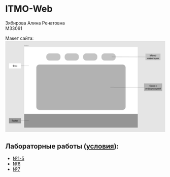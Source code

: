 # ITMO-Web

Зябирова Алина Ренатовна  
M33061

Макет сайта:
![макет](https://github.com/Raplanta/ITMO-Web/blob/main/layout.png)

## Лабораторные работы ([условия](https://docs.google.com/document/d/1ybmhKPyUyZvGaJI-3MrM9AleAW9Kzng8/edit#)):
- [№1-5](https://github.com/Raplanta/ITMO-Web/tree/main/Lab1-5)
- [№6](https://github.com/Raplanta/ITMO-Web/tree/main/Lab6)
- [№7](https://github.com/Raplanta/ITMO-Web/tree/main/Lab7)
